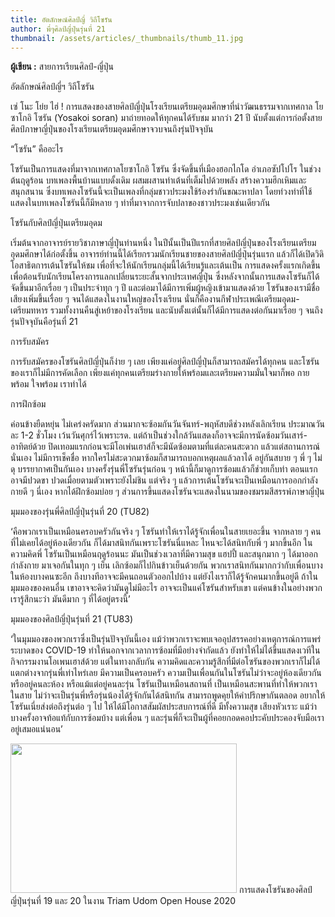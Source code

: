 ```yaml
---
title: อัตลักษณ์ศิลป์ญี่ วิถีโซรัน
author: พี่ๆศิลป์ญี่ปุ่นรุ่นที่ 21
thumbnail: /assets/articles/_thumbnails/thumb_11.jpg
---
```


**ผู้เขียน :** สายการเรียนศิลป์-ญี่ปุ่น

อัตลักษณ์ศิลป์ญี่ฯ วิถีโซรัน

เซ่ โนะ โย่ย ไฮ่ !
การแสดงของสายศิลป์ญี่ปุ่นโรงเรียนเตรียมอุดมศึกษาที่นำวัฒนธรรมจากเทศกาล
โยซาโกอิ โซรัน (Yosakoi soran) มาถ่ายทอดให้ทุกคนได้รับชม มากว่า 21 ปี
นับตั้งแต่การก่อตั้งสายศิลป์ภาษาญี่ปุ่นของโรงเรียนเตรียมอุดมศึกษาจวบจนถึงรุ่นปัจจุบัน

“โซรัน” คืออะไร

โซรันเป็นการแสดงที่มาจากเทศกาลโยซาโกอิ โซรัน ซึ่งจัดขึ้นที่เมืองฮอกไกโด
อำเภอซัปโปโร ในช่วงต้นฤดูร้อน บทเพลงพื้นบ้านแบบดั้งเดิม
ผสมผสานท่าเต้นที่เต็มไปด้วยพลัง สร้างความฮึกเหิมและสนุกสนาน
ซึ่งบทเพลงโซรันนี้จะเป็นเพลงที่กลุ่มชาวประมงใช้ร้องรำกันขณะหาปลา
โดยท่วงท่าที่ใช้แสดงในบทเพลงโซรันนี้ก็มีหลาย ๆ
ท่าที่มาจากการจับปลาของชาวประมงเช่นเดียวกัน

โซรันกับศิลป์ญี่ปุ่นเตรียมอุดม

เริ่มต้นจากอาจารย์รายวิชาภาษาญี่ปุ่นท่านหนึ่ง
ในปีนั้นเป็นปีแรกที่สายศิลป์ญี่ปุ่นของโรงเรียนเตรียมอุดมศึกษาได้ก่อตั้งขึ้น
อาจารย์ท่านนี้ได้เรียกรวมนักเรียนชายของสายศิลป์ญี่ปุ่นรุ่นแรก
แล้วก็ได้เปิดวิดิโอสาธิตการเต้นโซรันให้ชม
เพื่อที่จะให้นักเรียนกลุ่มนี้ได้เรียนรู้และเต้นเป็น
การแสดงครั้งแรกเกิดขึ้นเพื่อต้อนรับนักเรียนโครงการแลกเปลี่ยนระยะสั้นจากประเทศญี่ปุ่น
ซึ่งหลังจากนั้นการแสดงโซรันก็ได้จัดขึ้นมาอีกเรื่อย ๆ เป็นประจำทุก ๆ ปี
และต่อมาได้มีการเพิ่มผู้หญิงเข้ามาแสดงด้วย
โซรันของเรามีชื่อเสียงเพิ่มขึ้นเรื่อย ๆ จนได้แสดงในงานใหญ่ของโรงเรียน
นั่นก็คืองานกีฬาประเพณีเตรียมอุดม-เตรียมทหาร
รวมทั้งงานคืนสู่เหย้าของโรงเรียน
และนับตั้งแต่นั้นก็ได้มีการแสดงต่อกันมาเรื่อย ๆ
จนถึงรุ่นปัจจุบันคือรุ่นที่ 21

การรับสมัคร

การรับสมัครของโซรันศิลป์ญี่ปุ่นก็ง่าย ๆ เลย
เพียงแค่อยู่ศิลป์ญี่ปุ่นก็สามารถสมัครได้ทุกคน
และโซรันของเราก็ไม่มีการคัดเลือก
เพียงแค่ทุกคนเตรียมร่างกายให้พร้อมและเตรียมความมั่นใจมาก็พอ กายพร้อม
ใจพร้อม เราทำได้

การฝึกซ้อม

ค่อนข้างยืดหยุ่น ไม่เคร่งครัดมาก
ส่วนมากจะซ้อมกันวันจันทร์-พฤหัสบดีช่วงหลังเลิกเรียน ประมาณวันละ 1-2
ชั่วโมง เว้นวันศุกร์ไว้เพราะรด.
แต่ถ้าเป็นช่วงใกล้วันแสดงก็อาจจะมีการนัดซ้อมวันเสาร์-อาทิตย์ด้วย
ปิดเทอมแรกก่อนจะมีโอเพ่นเฮาส์ก็จะมีนัดซ้อมตามที่แต่ละคนสะดวก
แล้วแต่สถานการณ์นั่นเอง ไม่มีการเช็คชื่อ
หากใครไม่สะดวกมาซ้อมก็สามารถบอกเหตุผลแล้วลาได้ อยู่กันสบาย ๆ พี่ ๆ ไม่ดุ
บรรยากาศเป็นกันเอง บางครั้งรุ่นพี่โซรันรุ่นก่อน ๆ
หน้านี้ก็มาดูการซ้อมแล้วก็ช่วยเก็บท่า ตอนแรกอาจมีปวดขา
ปวดเมื่อยตามตัวเพราะยังไม่ชิน แต่จริง ๆ
แล้วการเต้นโซรันจะเป็นเหมือนการออกกำลังกายดี ๆ นี่เอง หากได้ฝึกซ้อมบ่อย
ๆ ส่วนการขึ้นแสดงโซรันจะแสดงในนามของชมรมสีสรรพ์ภาษาญี่ปุ่น

มุมมองของรุ่นพี่ศิลป์ญี่ปุ่นรุ่นที่ 20 (TU82)

‘คือพวกเราเป็นเหมือนครอบครัวกันจริง ๆ
โซรันทำให้เราได้รู้จักเพื่อนในสายเยอะขึ้น จากหลาย ๆ
คนที่ไม่เคยได้อยู่ห้องเดียวกัน ก็ได้มาสนิทกันเพราะโซรันนี่แหละ
ไหนจะได้สนิทกับพี่ ๆ มากขึ้นอีก ในความคิดพี่ โซรันเป็นเหมือนฤดูร้อนนะ
มันเป็นช่วงเวลาที่มีความสุข แฮปปี้ และสนุกมาก ๆ ได้มาออกกำลังกาย
มาเจอกันในทุก ๆ เย็น เลิกซ้อมก็ไปกินข้าวเย็นด้วยกัน
พวกเราสนิทกันมากกว่ากับเพื่อนบางในห้องบางคนซะอีก
ถึงบางทีอาจจะมีคนถอนตัวออกไปบ้าง แต่ยังไงเราก็ได้รู้จักคนมากขึ้นอยู่ดี
ถ้าในมุมมองของคนอื่น เขาอาจจะคิดว่ามันดูไม่มีอะไร
อาจจะเป็นแค่โซรันสำหรับเขา แต่คนข้างในอย่างพวกเรารู้สึกนะว่า มันดีมาก ๆ
ที่ได้อยู่ตรงนี้’

มุมมองของศิลป์ญี่ปุ่นรุ่นที่ 21 (TU83)

‘ในมุมมองของพวกเราซึ่งเป็นรุ่นปัจจุบันนี้เอง
แม้ว่าพวกเราจะพบเจออุปสรรคอย่างเหตุการณ์การแพร่ระบาดของ COVID-19
ทำให้นอกจากเวลาการซ้อมที่มีอย่างจำกัดแล้ว
ยังทำให้ไม่ได้ขึ้นแสดงเวทีในกิจกรรมงานโอเพนเฮาส์ด้วย แต่ในทางกลับกัน
ความคิดและความรู้สึกที่มีต่อโซรันของพวกเราก็ไม่ได้แตกต่างจากรุ่นพี่เท่าไหร่เลย
มีความเป็นครอบครัว
ความเป็นเพื่อนกันในโซรันไม่ว่าจะอยู่ห้องเดียวกันหรืออยู่คนละห้อง
หรือแม้แต่อยู่คนละรุ่น โซรันเป็นเหมือนสถานที่
เป็นเหมือนสะพานที่ทำให้พวกเราในสาย
ไม่ว่าจะเป็นรุ่นพี่หรือรุ่นน้องได้รู้จักกันได้สนิทกัน
สามารถพูดคุยให้คำปรึกษากันตลอด อยากให้โซรันเนี่ยส่งต่อถึงรุ่นต่อ ๆ ไป
ให้ได้มีโอกาสสัมผัสประสบการณ์ที่ดี มีทั้งความสุข เสียงหัวเราะ
แม้ว่าบางครั้งอาจท้อแท้กับการซ้อมบ้าง แต่เพื่อน ๆ
และรุ่นพี่ก็จะเป็นผู้ที่คอยกอดคอประคับประคองจับมือเราอยู่เสมอแน่นอน’

<img src="assets/articles/Arts-Japanese_assets/media/image1.png" style="width:3.77083in;height:2.48958in" />  
การแสดงโซรันของศิลป์ญี่ปุ่นรุ่นที่ 19 และ 20 ในงาน Triam Udom Open House
2020
